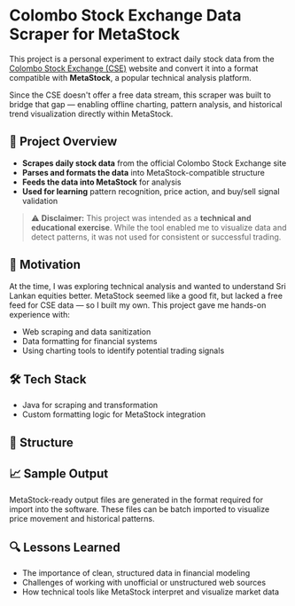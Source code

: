 # Colombo Stock Exchange Data Scraper for MetaStock

This project is a personal experiment to extract daily stock data from the [Colombo Stock Exchange (CSE)](https://www.cse.lk/) website and convert it into a format compatible with **MetaStock**, a popular technical analysis platform.

Since the CSE doesn't offer a free data stream, this scraper was built to bridge that gap — enabling offline charting, pattern analysis, and historical trend visualization directly within MetaStock.

## 🚀 Project Overview

- **Scrapes daily stock data** from the official Colombo Stock Exchange site  
- **Parses and formats the data** into MetaStock-compatible structure  
- **Feeds the data into MetaStock** for analysis  
- **Used for learning** pattern recognition, price action, and buy/sell signal validation  

> ⚠️ **Disclaimer:** This project was intended as a **technical and educational exercise**. While the tool enabled me to visualize data and detect patterns, it was not used for consistent or successful trading.

## 🧠 Motivation

At the time, I was exploring technical analysis and wanted to understand Sri Lankan equities better. MetaStock seemed like a good fit, but lacked a free feed for CSE data — so I built my own. This project gave me hands-on experience with:

- Web scraping and data sanitization  
- Data formatting for financial systems  
- Using charting tools to identify potential trading signals  

## 🛠️ Tech Stack

- Java for scraping and transformation  
- Custom formatting logic for MetaStock integration  

## 📂 Structure


## 📈 Sample Output

MetaStock-ready output files are generated in the format required for import into the software. These files can be batch imported to visualize price movement and historical patterns.

## 🔍 Lessons Learned

- The importance of clean, structured data in financial modeling  
- Challenges of working with unofficial or unstructured web sources  
- How technical tools like MetaStock interpret and visualize market data  
